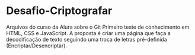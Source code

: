 # Desafio-Criptografar
Arquivos do curso da Alura sobre o Git
Primeiro teste de conhecimento em HTML, CSS e JavaScript.
A proposta é criar uma página que faça a decodificação de texto seguindo uma troca de letras pré-definida (Encriptar/Desencriptar).
